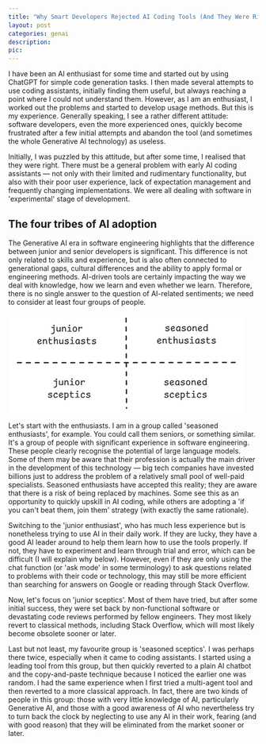 ```yaml
---
title: "Why Smart Developers Rejected AI Coding Tools (And They Were Right)"
layout: post
categories: genai
description:
pic:
---
```

I have been an AI enthusiast for some time and started out by using ChatGPT for simple code generation tasks. I then made several attempts to use coding assistants, initially finding them useful, but always reaching a point where I could not understand them. However, as I am an enthusiast, I worked out the problems and started to develop usage methods. But this is my experience. Generally speaking, I see a rather different attitude: software developers, even the more experienced ones, quickly become frustrated after a few initial attempts and abandon the tool (and sometimes the whole Generative AI technology) as useless.

Initially, I was puzzled by this attitude, but after some time, I realised that they were right. There must be a general problem with early AI coding assistants — not only with their limited and rudimentary functionality, but also with their poor user experience, lack of expectation management and frequently changing implementations. We were all dealing with software in 'experimental' stage of development.

## The four tribes of AI adoption

The Generative AI era in software engineering highlights that the difference between junior and senior developers is significant. This difference is not only related to skills and experience, but is also often connected to generational gaps, cultural differences and the ability to apply formal or engineering methods. AI-driven tools are certainly impacting the way we deal with knowledge, how we learn and even whether we learn. Therefore, there is no single answer to the question of AI-related sentiments; we need to consider at least four groups of people.

![Types of AI Users](/genai/img/types-of-ai-users.excalidraw.png)

Let's start with the enthusiasts. I am in a group called 'seasoned enthusiasts', for example. You could call them seniors, or something similar. It's a group of people with significant experience in software engineering. These people clearly recognise the potential of large language models. Some of them may be aware that their profession is actually the main driver in the development of this technology — big tech companies have invested billions just to address the problem of a relatively small pool of well-paid specialists. Seasoned enthusiasts have accepted this reality; they are aware that there is a risk of being replaced by machines. Some see this as an opportunity to quickly upskill in AI coding, while others are adopting a 'if you can't beat them, join them' strategy (with exactly the same rationale).

Switching to the 'junior enthusiast', who has much less experience but is nonetheless trying to use AI in their daily work. If they are lucky, they have a good AI leader around to help them learn how to use the tools properly. If not, they have to experiment and learn through trial and error, which can be difficult (I will explain why below). However, even if they are only using the chat function (or 'ask mode' in some terminology) to ask questions related to problems with their code or technology, this may still be more efficient than searching for answers on Google or reading through Stack Overflow.

Now, let's focus on 'junior sceptics'. Most of them have tried, but after some initial success, they were set back by non-functional software or devastating code reviews performed by fellow engineers. They most likely revert to classical methods, including Stack Overflow, which will most likely become obsolete sooner or later. 

Last but not least, my favourite group is 'seasoned sceptics'. I was perhaps there twice, especially when it came to coding assistants. I started using a leading tool from this group, but then quickly reverted to a plain AI chatbot and the copy-and-paste technique because I noticed the earlier one was random. I had the same experience when I first tried a multi-agent tool and then reverted to a more classical approach. In fact, there are two kinds of people in this group: those with very little knowledge of AI, particularly Generative AI, and those with a good awareness of AI who nevertheless try to turn back the clock by neglecting to use any AI in their work, fearing (and with good reason) that they will be eliminated from the market sooner or later. 
